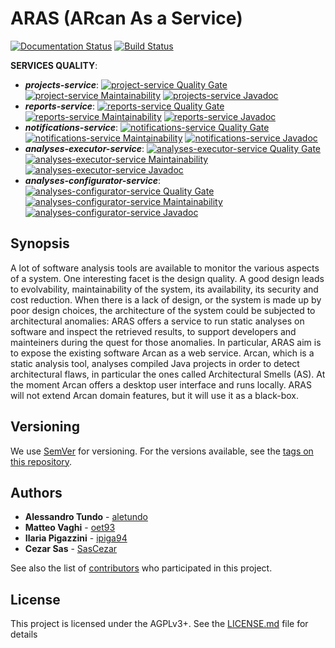# ARAS (ARcan As a Service)
[![Documentation Status](https://readthedocs.org/projects/aras/badge/?version=latest)](http://aras.readthedocs.io/en/latest/?badge=latest)
[![Build Status](https://travis-ci.org/aletundo/aras.svg?branch=master)](https://travis-ci.org/aletundo/aras)

**SERVICES QUALITY**:
* _**projects-service**_: [![project-service Quality Gate](https://sonarcloud.io/api/project_badges/measure?project=it.unimib.disco.aras%3Aprojects-service&metric=alert_status)](https://sonarcloud.io/dashboard?id=it.unimib.disco.aras%3Aprojects-service)
[![project-service Maintainability](https://sonarcloud.io/api/project_badges/measure?project=it.unimib.disco.aras%3Aprojects-service&metric=sqale_rating)](https://sonarcloud.io/dashboard?id=it.unimib.disco.aras%3Aprojects-service)
[![projects-service Javadoc](https://img.shields.io/badge/javadoc-published-blue.svg)](https://aletundo.github.io/aras/javadoc/projects-service/)
* _**reports-service**_: [![reports-service Quality Gate](https://sonarcloud.io/api/project_badges/measure?project=it.unimib.disco.aras%3Areports-service&metric=alert_status)](https://sonarcloud.io/dashboard?id=it.unimib.disco.aras%3Areportts-service)
[![reports-service Maintainability](https://sonarcloud.io/api/project_badges/measure?project=it.unimib.disco.aras%3Areports-service&metric=sqale_rating)](https://sonarcloud.io/dashboard?id=it.unimib.disco.aras%3Areports-service)
[![reports-service Javadoc](https://img.shields.io/badge/javadoc-published-blue.svg)](https://aletundo.github.io/aras/javadoc/reports-service/)
* _**notifications-service**_: [![notifications-service Quality Gate](https://sonarcloud.io/api/project_badges/measure?project=it.unimib.disco.aras%3Anotifications-service&metric=alert_status)](https://sonarcloud.io/dashboard?id=it.unimib.disco.aras%3Anotifications-service)
[![notifications-service Maintainability](https://sonarcloud.io/api/project_badges/measure?project=it.unimib.disco.aras%3Anotifications-service&metric=sqale_rating)](https://sonarcloud.io/dashboard?id=it.unimib.disco.aras%3Anotifications-service)
[![notifications-service Javadoc](https://img.shields.io/badge/javadoc-published-blue.svg)](https://aletundo.github.io/aras/javadoc/notifications-service/)
* _**analyses-executor-service**_: [![analyses-executor-service Quality Gate](https://sonarcloud.io/api/project_badges/measure?project=it.unimib.disco.aras%3Aanalyses-executor-service&metric=alert_status)](https://sonarcloud.io/dashboard?id=it.unimib.disco.aras%3Aanalyses-executor-service)
[![analyses-executor-service Maintainability](https://sonarcloud.io/api/project_badges/measure?project=it.unimib.disco.aras%3Aanalyses-executor-service&metric=sqale_rating)](https://sonarcloud.io/dashboard?id=it.unimib.disco.aras%3Aanalyses-executor-service)
[![analyses-executor-service Javadoc](https://img.shields.io/badge/javadoc-published-blue.svg)](https://aletundo.github.io/aras/javadoc/analyses-executor-service/)
* _**analyses-configurator-service**_: [![analyses-configurator-service Quality Gate](https://sonarcloud.io/api/project_badges/measure?project=it.unimib.disco.aras%3Aanalyses-configurator-service&metric=alert_status)](https://sonarcloud.io/dashboard?id=it.unimib.disco.aras%3Aanalyses-configurator-service)
[![analyses-configurator-service Maintainability](https://sonarcloud.io/api/project_badges/measure?project=it.unimib.disco.aras%3Aanalyses-configurator-service&metric=sqale_rating)](https://sonarcloud.io/dashboard?id=it.unimib.disco.aras%3Aanalyses-configurator-service)
[![analyses-configurator-service Javadoc](https://img.shields.io/badge/javadoc-published-blue.svg)](https://aletundo.github.io/aras/javadoc/analyses-configurator-service/)

## Synopsis
A lot of software analysis tools are available to monitor the various aspects of a system. One interesting facet is the design quality. A good design leads to evolvability, maintainability of the system, its availability, its security and cost reduction. When there is a lack of design, or the system is made up by poor design choices, the architecture of the system could be subjected to architectural anomalies: ARAS offers a service to run static analyses on software and inspect the retrieved results, to support developers and mainteiners during the quest for those anomalies.
In particular, ARAS aim is to expose the existing software Arcan as a web service. Arcan, which is a static analysis tool, analyses compiled Java projects in order to detect architectural flaws, in particular the ones called Architectural Smells (AS). At the moment Arcan offers a desktop user interface and runs locally. ARAS will not extend Arcan domain features, but it will use it as a black-box.

## Versioning
We use [SemVer](http://semver.org/) for versioning. For the versions available, see the [tags on this repository](https://github.com/aletundo/aras/tags).

## Authors
* **Alessandro Tundo** - [aletundo](https://github.com/aletundo)
* **Matteo Vaghi** - [oet93](https://github.com/oet93)
* **Ilaria Pigazzini** - [ipiga94](https://github.com/ipiga94)
* **Cezar Sas** - [SasCezar](https://github.com/SasCezar)

See also the list of [contributors](https://github.com/aletundo/aras/contributors) who participated in this project.

## License
This project is licensed under the AGPLv3+. See the [LICENSE.md](LICENSE.md) file for details
